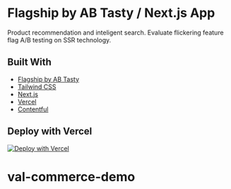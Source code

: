 # Flagship by AB Tasty / Next.js App

Product recommendation and inteligent search. Evaluate flickering feature flag A/B testing on SSR technology.

## Built With

- [Flagship by AB Tasty](https://docs.developers.flagship.io/docs/avoid-flickering-with-nextjs-ssr/)
- [Tailwind CSS](https://tailwindcss.com)
- [Next.js](https://nextjs.org)
- [Vercel](https://vercel.com)
- [Contentful](https://www.contentful.com/sign-up/)

## Deploy with Vercel

[![Deploy with Vercel](https://vercel.com/button)](https://vercel.com/new/clone?repository-url=https%3A%2F%2Fgithub.com%2Fnutlope%2Fnextjs-swell&env=NEXT_PUBLIC_SWELL_STORE_ID,NEXT_PUBLIC_SWELL_PUBLIC_KEY,REVALIDATE_SECRET&envDescription=API%20Keys%20from%20Swell%20needed%20to%20run%20this%20application.)
# val-commerce-demo

